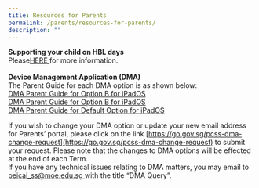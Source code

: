 ```yaml
---
title: Resources for Parents
permalink: /parents/resources-for-parents/
description: ""
---
```

<b> Supporting your child on HBL days</b><br>
Please<a href="/files/How do I support my child on regular HBL Day_9May.pdf">HERE </a> for more information. <br><br>
**Device Management Application (DMA)**<br>
The Parent Guide for each DMA option is as shown below:<br>
<a href="/files/DMA Parent Guide for Option A for iPadOS1.pdf">DMA Parent Guide for Option B for iPadOS</a><br>
<a href="/files/DMA Parent Guide for Option B for iPadOS1.pdf ">DMA Parent Guide for Option B for iPadOS</a><br>
<a href="/files/DMA Parent Guide for Default Option for iPadOS1.pdf ">DMA Parent Guide for Default Option for iPadOS </a>

If you wish to change your DMA option or update your new email address for Parents’ portal, please click on the link [https://go.gov.sg/pcss-dma-change-request](https://go.gov.sg/pcss-dma-change-request) to submit your request. Please note that the changes to DMA options will be effected at the end of each Term.<br>
If you have any technical issues relating to DMA matters, you may email to<u> peicai_ss@moe.edu.sg </u>with the title “DMA Query”. <br>